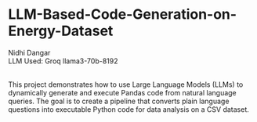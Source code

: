 # LLM-Based-Code-Generation-on-Energy-Dataset
Nidhi Dangar <br/>
LLM Used: Groq llama3-70b-8192 <br/>
<br/>

This project demonstrates how to use Large Language Models (LLMs) to dynamically generate and execute Pandas code from natural language queries. The goal is to create a pipeline that converts plain language questions into executable Python code for data analysis on a CSV dataset.

